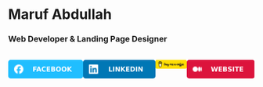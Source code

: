 # Maruf Abdullah

### Web Developer & Landing Page Designer

<br>

<div style="display: flex;">
    <a href="#"><img style="border-radius: 5px" src="assets/FACEBOOK.svg" alt="Facebook"></a>
    <a href="#"><img style="border-radius: 5px" src="assets/LINKEDIN.svg" alt="LinkedIn"></a>
    <a href="#"><img src="assets/buymeacoffee.webp" alt="Buy Me A Coffee" style="width: 95px"></a>
    <a href="#"><img src="assets/WEBSITE.svg" alt="Website" style="border-radius: 5px"></a>
</div>
</br>

